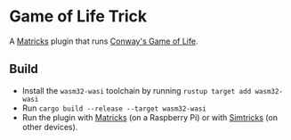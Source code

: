 # Game of Life Trick
A [Matricks](https://github.com/wymcg/matricks) plugin that runs [Conway's Game of Life](https://en.wikipedia.org/wiki/Conway's_Game_of_Life).

## Build
- Install the `wasm32-wasi` toolchain by running `rustup target add wasm32-wasi`
- Run `cargo build --release --target wasm32-wasi`
- Run the plugin with [Matricks](https://github.com/wymcg/matricks) (on a Raspberry Pi) or with [Simtricks](https://github.com/wymcg/simtricks) (on other devices).
